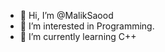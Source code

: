 - 👋 Hi, I’m @MalikSaood
- 👀 I’m interested in Programming.
- 🌱 I’m currently learning C++

<!---
MalikSaood/MalikSaood is a ✨ special ✨ repository because its `README.md` (this file) appears on your GitHub profile.
You can click the Preview link to take a look at your changes.
--->
